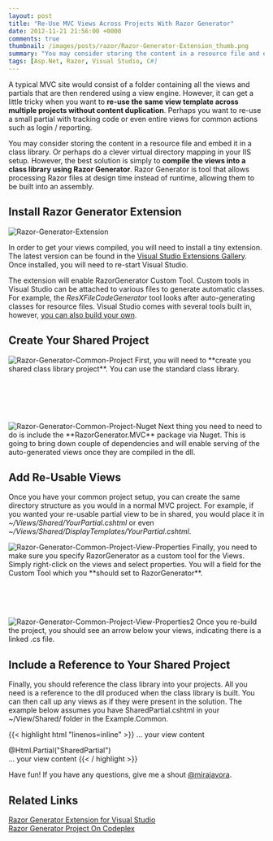 ```yaml
---
layout: post
title: "Re-Use MVC Views Across Projects With Razor Generator"
date: 2012-11-21 21:56:00 +0000
comments: true
thumbnail: /images/posts/razor/Razor-Generator-Extension_thumb.png
summary: "You may consider storing the content in a resource file and embed it in a class library. Or perhaps do a clever virtual directory mapping in your IIS setup. However, the best solution is simply to compile the views into a class library using Razor Generator."
tags: [Asp.Net, Razor, Visual Studio, C#]
---
```


A typical MVC site would consist of a folder containing all the views and partials that are then rendered using a view engine. However, it can get a little tricky when you want to **re-use the same view template across multiple projects without content duplication**. Perhaps you want to re-use a small partial with tracking code or even entire views for common actions such as login / reporting.

You may consider storing the content in a resource file and embed it in a class library. Or perhaps do a clever virtual directory mapping in your IIS setup. However, the best solution is simply to **compile the views into a class library using Razor Generator**. Razor Generator is  tool that allows processing Razor files at design time instead of runtime, allowing them to be built into an assembly.

Install Razor Generator Extension
-------------------

<img alt="Razor-Generator-Extension" src="/images/posts/razor/Razor-Generator-Extension_thumb.png" class="post-image-right" />

In order to get your views compiled, you will need to install a tiny extension. The latest version can be found in the [Visual Studio Extensions Gallery](http://visualstudiogallery.msdn.microsoft.com/1f6ec6ff-e89b-4c47-8e79-d2d68df894ec). Once installed, you will need to re-start Visual Studio.

The extension will enable RazorGenerator Custom Tool. Custom tools in Visual Studio can be attached to various files to generate automatic classes. For example, the *ResXFileCodeGenerator* tool looks after auto-generating classes for resource files. Visual Studio comes with several tools built in, however, [you can also build your own](http://aviadezra.blogspot.co.uk/2008/11/developing-custom-tool-for-visual.html).

Create Your Shared Project
-------------------


<img alt="Razor-Generator-Common-Project" src="/images/posts/razor/Razor-Generator-Common-Project_thumb.png" class="post-image-right" />
First, you will need to **create you shared class library project**. You can use the standard class library.

<br /><br /><br /><br />

<img alt="Razor-Generator-Common-Project-Nuget " src="/images/posts/razor/Razor-Generator-Common-Project-Nuget_thumb.png" class="post-image-right" />
Next thing you need to need to do is include the **RazorGenerator.MVC** package via Nuget. This is going to bring down couple of dependencies and will enable serving of the auto-generated views once they are compiled in the dll.

Add Re-Usable Views
-------------------

Once you have your common project setup, you can create the same directory structure as you would in a normal MVC project. For example, if you wanted your re-usable partial view to be in shared, you would place it in *~/Views/Shared/YourPartial.cshtml* or even *~/Views/Shared/DisplayTemplates/YourPartial.cshtml*.

<img alt="Razor-Generator-Common-Project-View-Properties" src="/images/posts/razor/Razor-Generator-Common-Project-View-Properties_thumb.png" class="post-image-right" />
Finally, you need to make sure you specify RazorGenerator as a custom tool for the Views. Simply right-click on the views and select properties. You will a field for the Custom Tool which you **should set to RazorGenerator**.

<br /><br /><br />

<img alt="Razor-Generator-Common-Project-View-Properties2" src="/images/posts/razor/Razor-Generator-Common-Project-View-Properties2_thumb.png" class="post-image-right" />
Once you re-build the project, you should see an arrow below your views, indicating there is a linked .cs file.


Include a Reference to Your Shared Project
-------------------

Finally, you should reference the class library into your projects. All you need is a reference to the dll produced when the class library is built. You can then call up any views as if they were present in the solution. The example below assumes you have SharedPartial.cshtml in your ~/View/Shared/ folder in the Example.Common.

{{< highlight html "linenos=inline" >}}
... your view content
<div class="container">
    @Html.Partial("SharedPartial")
</div>
... your view content
{{< / highlight >}} 

Have fun! If you have any questions, give me a shout [@mirajavora](http://twitter.com/mirajavora).

Related Links
-------------------

[Razor Generator Extension for Visual Studio](http://visualstudiogallery.msdn.microsoft.com/1f6ec6ff-e89b-4c47-8e79-d2d68df894ec)<br />
[Razor Generator Project On Codeplex](http://razorgenerator.codeplex.com/)